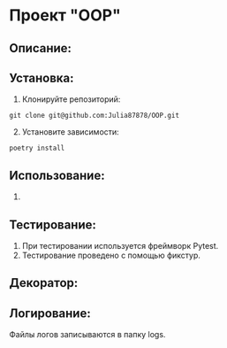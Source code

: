 # Проект "OOP"

## Описание:



## Установка:

1. Клонируйте репозиторий:
```
git clone git@github.com:Julia87878/OOP.git
```
2. Установите зависимости:
```
poetry install
```

## Использование:

1.

## Тестирование:

1. При тестировании используется фреймворк Pytest.
2. Тестирование проведено с помощью фикстур.


## Декоратор:

## Логирование:

  Файлы логов записываются в папку logs.